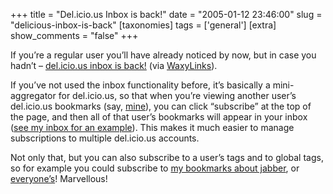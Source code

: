+++
title = "Del.icio.us Inbox is back!"
date = "2005-01-12 23:46:00"
slug = "delicious-inbox-is-back"
[taxonomies]
tags = ['general']
[extra]
show_comments = "false"
+++

If you’re a regular user you’ll have already noticed by now, but in case you hadn’t – [del.icio.us inbox is back!](http://lists.burri.to/pipermail/delicious-discuss/2005-January/001673.html) (via [WaxyLinks](http://waxy.org/links/)).

If you’ve not used the inbox functionality before, it’s basically a mini-aggregator for del.icio.us, so that when you’re viewing another user’s del.icio.us bookmarks (say, [mine](http://del.icio.us/pip)), you can click “subscribe” at the top of the page, and then all of that user’s bookmarks will appear in your inbox ([see my inbox for an example](http://del.icio.us/inbox/pip)). This makes it much easier to manage subscriptions to multiple del.icio.us accounts.

Not only that, but you can also subscribe to a user’s tags and to global tags, so for example you could subscribe to [my bookmarks about jabber](http://del.icio.us/pip/jabber "what I'm filing under 'jabber'"), or [everyone’s](http://del.icio.us/tag/jabber "What all del.icio.us users are filing under 'jabber'")! Marvellous!
